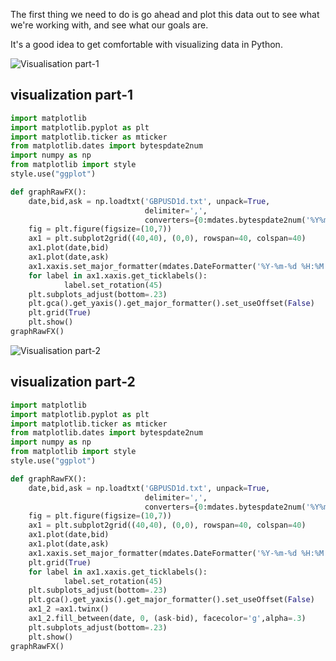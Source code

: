 The first thing we need to do is go ahead and plot this data out to see what we're working with, and see what our goals are.

It's a good idea to get comfortable with visualizing data in Python.

![Visualisation part-1](https://raw.githubusercontent.com/humanassistai/machine-learning-forex-stock-trades/master/images/data_vis.png)

## visualization part-1
```python
import matplotlib
import matplotlib.pyplot as plt
import matplotlib.ticker as mticker
from matplotlib.dates import bytespdate2num
import numpy as np
from matplotlib import style
style.use("ggplot")

def graphRawFX():
    date,bid,ask = np.loadtxt('GBPUSD1d.txt', unpack=True,
                              delimiter=',',
                              converters={0:mdates.bytespdate2num('%Y%m%d%H%M%S')})
    fig = plt.figure(figsize=(10,7))
    ax1 = plt.subplot2grid((40,40), (0,0), rowspan=40, colspan=40)
    ax1.plot(date,bid)
    ax1.plot(date,ask)
    ax1.xaxis.set_major_formatter(mdates.DateFormatter('%Y-%m-%d %H:%M:%S'))
    for label in ax1.xaxis.get_ticklabels():
            label.set_rotation(45)
    plt.subplots_adjust(bottom=.23)
    plt.gca().get_yaxis().get_major_formatter().set_useOffset(False)
    plt.grid(True)
    plt.show()
graphRawFX()

```
![Visualisation part-2](https://raw.githubusercontent.com/humanassistai/machine-learning-forex-stock-trades/master/images/data-visualisation-2.png)
## visualization part-2
```python
import matplotlib
import matplotlib.pyplot as plt
import matplotlib.ticker as mticker
from matplotlib.dates import bytespdate2num
import numpy as np
from matplotlib import style
style.use("ggplot")

def graphRawFX():
    date,bid,ask = np.loadtxt('GBPUSD1d.txt', unpack=True,
                              delimiter=',',
                              converters={0:mdates.bytespdate2num('%Y%m%d%H%M%S')})
    fig = plt.figure(figsize=(10,7))
    ax1 = plt.subplot2grid((40,40), (0,0), rowspan=40, colspan=40)
    ax1.plot(date,bid)
    ax1.plot(date,ask)
    ax1.xaxis.set_major_formatter(mdates.DateFormatter('%Y-%m-%d %H:%M:%S'))
    plt.grid(True)
    for label in ax1.xaxis.get_ticklabels():
            label.set_rotation(45)
    plt.subplots_adjust(bottom=.23)
    plt.gca().get_yaxis().get_major_formatter().set_useOffset(False)
    ax1_2 =ax1.twinx()
    ax1_2.fill_between(date, 0, (ask-bid), facecolor='g',alpha=.3)
    plt.subplots_adjust(bottom=.23)
    plt.show()
graphRawFX()

```
